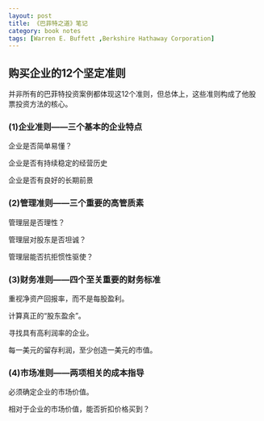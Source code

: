```yaml
---
layout: post
title: 《巴菲特之道》笔记
category: book notes
tags: [Warren E. Buffett ,Berkshire Hathaway Corporation]
---
```


## 购买企业的12个坚定准则

并非所有的巴菲特投资案例都体现这12个准则，但总体上，这些准则构成了他股票投资方法的核心。

### (1)企业准则——三个基本的企业特点

企业是否简单易懂？

企业是否有持续稳定的经营历史

企业是否有良好的长期前景

### (2)管理准则——三个重要的高管质素

管理层是否理性？

管理层对股东是否坦诚？

管理层能否抗拒惯性驱使？

### (3)财务准则——四个至关重要的财务标准

重视净资产回报率，而不是每股盈利。

计算真正的“股东盈余”。

寻找具有高利润率的企业。

每一美元的留存利润，至少创造一美元的市值。

### (4)市场准则——两项相关的成本指导

必须确定企业的市场价值。

相对于企业的市场价值，能否折扣价格买到？
